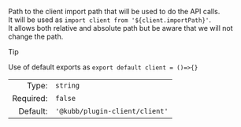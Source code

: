Path to the client import path that will be used to do the API calls.<br/>
It will be used as `import client from '${client.importPath}'`.<br/>
It allows both relative and absolute path but be aware that we will not change the path.

> [!TIP]
> Use of default exports as `export default client = ()=>{}`

|           |                                |
|----------:|:-------------------------------|
|     Type: | `string`                       |
| Required: | `false`                         |
|  Default: | `'@kubb/plugin-client/client'` |
